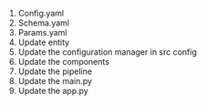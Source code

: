 1. Config.yaml
2. Schema.yaml
3. Params.yaml
4. Update entity
5. Update the configuration manager in src config
6. Update the components
7. Update the pipeline
8. Update the main.py
9. Update the app.py